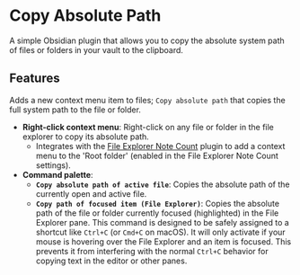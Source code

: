 # Copy Absolute Path

A simple Obsidian plugin that allows you to copy the absolute system path of files or folders in your vault to the clipboard.

## Features

Adds a new context menu item to files; `Copy absolute path` that copies the full system path to the file or folder.

- **Right-click context menu**: Right-click on any file or folder in the file explorer to copy its absolute path.
    - Integrates with the [File Explorer Note Count](https://github.com/ozntel/file-explorer-note-count) plugin to add a context menu to the 'Root folder' (enabled in the File Explorer Note Count settings).
- **Command palette**:
    - **`Copy absolute path of active file`**: Copies the absolute path of the currently open and active file.
    - **`Copy path of focused item (File Explorer)`**: Copies the absolute path of the file or folder currently focused (highlighted) in the File Explorer pane. This command is designed to be safely assigned to a shortcut like `Ctrl+C` (or `Cmd+C` on macOS). It will only activate if your mouse is hovering over the File Explorer and an item is focused. This prevents it from interfering with the normal `Ctrl+C` behavior for copying text in the editor or other panes.